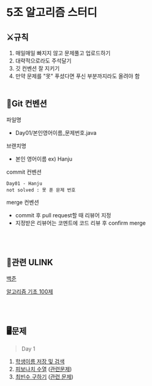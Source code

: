 # 5조 알고리즘 스터디

## ⚔규칙
1. 매일매일 빠지지 않고 문제풀고 업로드하기
2. 대략적으로라도 주석달기
3. 깃 컨벤션 잘 지키기
4. 만약 문제를 "못" 푸셨다면 푸신 부분까지라도 올려야 함
<br><br>

## 📄Git 컨벤션

파일명
- Day01/본인영어이름_문제번호.java

브랜치명
- 본인 영어이름 ex) Hanju

commit 컨벤션
```
Day01 - Hanju
not solved : 못 푼 문제 번호
```

merge 컨벤션
- commit 후 pull request할 때 리뷰어 지정
- 지정받은 리뷰어는 코멘트에 코드 리뷰 후 confirm merge

<br><br>
  
## 📘관련 ULINK

[백준](https://www.acmicpc.net/)

[알고리즘 기초 100제](https://www.youtube.com/playlist?list=PLVoihNyHW4xkm_KJ8_N8X7F6EQP4uSRyR)
 
<br><br>

## 🖥문제
> Day 1
1. [학생이름 저장 및 검색](https://www.youtube.com/watch?v=w023dXv03nk&list=PLVoihNyHW4xkm_KJ8_N8X7F6EQP4uSRyR&index=2&t=671s)
2. [피보나치 수열](https://www.youtube.com/watch?v=WpzjpKt0lbc&list=PLVoihNyHW4xkm_KJ8_N8X7F6EQP4uSRyR&index=3) ([관련문제](https://www.acmicpc.net/problem/2747))
3. [최빈수 구하기](https://www.youtube.com/watch?v=C-HElAETJVo&list=PLVoihNyHW4xkm_KJ8_N8X7F6EQP4uSRyR&index=4) ([관련 문제](https://www.acmicpc.net/problem/2592))
